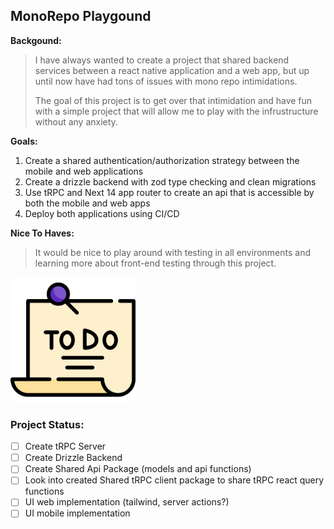 ## MonoRepo Playgound

**Backgound:**

> I have always wanted to create a project that shared backend services between a react native application
> and a web app, but up until now have had tons of issues with mono repo intimidations.
>
> The goal of this project is to get over that intimidation and have fun with a simple project that will allow me to
> play with the infrustructure without any anxiety.

**Goals:**

1. Create a shared authentication/authorization strategy between the mobile and web applications
2. Create a drizzle backend with zod type checking and clean migrations
3. Use tRPC and Next 14 app router to create an api that is accessible by both the mobile and web apps
4. Deploy both applications using CI/CD

**Nice To Haves:**

> It would be nice to play around with testing in all environments and learning more about front-end testing
> through this project.

<img src="./apps/web/app/favicon.ico" width='200' />

### Project Status:

- [ ] Create tRPC Server
- [ ] Create Drizzle Backend
- [ ] Create Shared Api Package (models and api functions)
- [ ] Look into created Shared tRPC client package to share tRPC react query functions
- [ ] UI web implementation (tailwind, server actions?)
- [ ] UI mobile implementation
